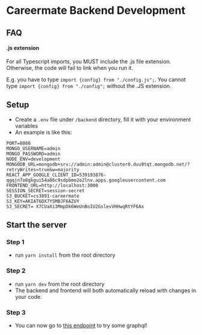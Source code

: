 # Careermate Backend Development

## FAQ

#### .js extension

For all Typescript imports, you MUST include the .js file extension. Otherwise, the code will fail to link when you run it. 

E.g. you have to type `import {config} from "./config.js";`. You cannot type `import {config} from "./config";` without the .JS extension.

## Setup

- Create a `.env` file under `/backend` directory, fill it with your environment variables
- An example is like this:
```
PORT=8080
MONGO_USERNAME=admin
MONGO_PASSWORD=admin
NODE_ENV=development
MONGODB_URL=mongodb+srv://admin:admin@cluster0.duu9tqt.mongodb.net/?retryWrites=true&w=majority
REACT_APP_GOOGLE_CLIENT_ID=539193876-qgqjn7o8gkgui54a86c9sdpbmo2o2lnv.apps.googleusercontent.com
FRONTEND_URL=http://localhost:3000
SESSION_SECRET=session-secret
S3_BUCKET=cs3891-careermate
S3_KEY=AKIAT6DX7YSMBJF6AZUY
S3_SECRET= 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

```


## Start the server

### Step 1

- run `yarn install` from the root directory

### Step 2
- run `yarn dev` from the root directory
- The backend and frontend will both automatically reload with changes in your code.

### Step 3

- You can now go to [this endpoint](http://localhost:8080/graphql) to try some graphql!

